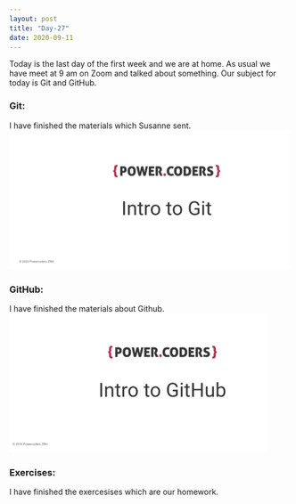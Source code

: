 ```yaml
---
layout: post
title: "Day-27"
date: 2020-09-11
---
```

Today is the last day of the first week and we are at home. As usual we have meet at 9 am on Zoom and talked about something. Our subject for today is Git and GitHub.



<h3>Git: </h3>
I  have finished the materials which Susanne sent.

<img src="/Images/Git.png" alt="day27Git" height="250">

<h3> GitHub: </h3>
I have finished the materials about Github.


<img src="/Images/GitHub.png" alt="day27GitHub" height="250">

<h3> Exercises: </h3>
I have finished the exercesises which are our homework.


